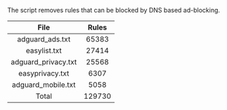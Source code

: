 The script removes rules that can be blocked by DNS based ad-blocking.


| File | Rules |
|:----:|:-----:|
| adguard_ads.txt | 65383 |
| easylist.txt | 27414 |
| adguard_privacy.txt | 25568 |
| easyprivacy.txt | 6307 |
| adguard_mobile.txt | 5058 |
| Total | 129730 |